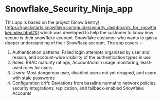 # Snowflake_Security_Ninja_app

This app is based on the project (Snow Sentry)[https://quickstarts.snowflake.com/guide/security_dashboards_for_snowflake/index.html#0] which was developed to help the customer to know how secure is their snowflake account.
Snowflake customer who wants to gain a deeper understanding of their Snowflake account. 
The app covers :- 
 
 1. Authentication patterns: Failed login attempts organized by user and reason, and account-wide visibility of the authentication types in use
 2. Roles: RBAC maturity ratings, AccountAdmin usage monitoring, least-used roles for users
 3. Users: Most dangerous user, disabled users not yet dropped, and users with stale passwords
 4. Configuration drift: Deviations from baseline normal to network policies, security integrations, replication, and failback-enabled Snowflake Accounts
